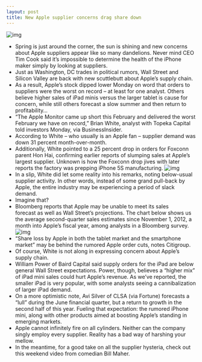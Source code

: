 ```yaml
---
layout: post
title: New Apple supplier concerns drag share down
---
```

![img](http://media.idownloadblog.com/wp-content/uploads/2013/03/aapl-stock-chart.png)
* Spring is just around the corner, the sun is shining and new concerns about Apple suppliers appear like so many dandelions. Never mind CEO Tim Cook said it’s impossible to determine the health of the iPhone maker simply by looking at suppliers.
* Just as Washington, DC trades in political rumors, Wall Street and Silicon Valley are back with new scuttlebutt about Apple’s supply chain.
* As a result, Apple’s stock dipped lower Monday on word that orders to suppliers were the worst on record – at least for one analyst. Others believe higher sales of iPad minis versus the larger tablet is cause for concern, while still others forecast a slow summer and then return to profitability…
* “The Apple Monitor came up short this February and delivered the worst February we have on record,” Brian White, analyst with Topeka Capital told investors Monday, via BusinessInsider.
* According to White – who usually is an Apple fan – supplier demand was down 31 percent month-over-month.
* Additionally, White pointed to a 25 percent drop in orders for Foxconn parent Hon Hai, confirming earlier reports of slumping sales at Apple’s largest supplier. Unknown is how the Foxconn drop jives with later reports the factory was prepping iPhone 5S manufacturing.
![img](http://media.idownloadblog.com/wp-content/uploads/2013/01/iPhone-5S-Martin-uit-Utrecht-001.jpg)
* In a slip, White did let some reality into his remarks, noting below-usual supplier activity. In other words, instead of some grand pull-back by Apple, the entire industry may be experiencing a period of slack demand.
* Imagine that?
* Bloomberg reports that Apple may be unable to meet its sales forecast as well as Wall Street’s projections. The chart below shows us the average second-quarter sales estimates since November 1, 2012, a month into Apple’s fiscal year, among analysts in a Bloomberg survey.
![img](http://media.idownloadblog.com/wp-content/uploads/2013/03/Bloomberg-analyst-average-sales-estimate-for-Apple-Q1-2012-e1363019744880.png)
* “Share loss by Apple in both the tablet market and the smartphone market” may be behind the rumored Apple order cuts, notes Citigroup.
* Of course, White is not along in expressing concern about Apple’s supply chain.
* William Power of Baird Capital said supply orders for the iPad are below general Wall Street expectations. Power, though, believes a “higher mix” of iPad mini sales could hurt Apple’s revenue. As we’ve reported, the smaller iPad is very popular, with some analysts seeing a cannibalization of larger iPad demand.
* On a more optimistic note, Avi Silver of CLSA (via Fortune) forecasts a “lull” during the June financial quarter, but a return to growth in the second half of this year. Fueling that expectation: the rumored iPhone mini, along with other products aimed at boosting Apple’s standing in emerging markets.
* Apple cannot infinitely fire on all cylinders. Neither can the company singly employ every supplier. Reality has a bad way of harshing your mellow.
* In the meantime, for a good take on all the supplier hysteria, check out this weekend video from comedian Bill Maher.

